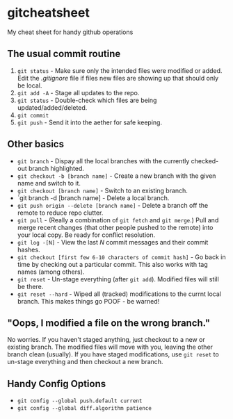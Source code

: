 # gitcheatsheet
My cheat sheet for handy github operations

## The usual commit routine
1. `git status` - Make sure only the intended files were modified or added. Edit the *.gitignore* file if files new files are showing up that should only be local. 
2. `git add -A` - Stage all updates to the repo. 
3. `git status` - Double-check which files are being updated/added/deleted. 
4. `git commit` 
5. `git push` - Send it into the aether for safe keeping. 

## Other basics
* `git branch` - Dispay all the local branches with the currently checked-out branch highlighted. 
* `git checkout -b [branch name]` - Create a new branch with the given name and switch to it. 
* `git checkout [branch name]` - Switch to an existing branch.
* `git branch -d [branch name] - Delete a local branch. 
* `git push origin --delete [branch name]` - Delete a branch off the remote to reduce repo clutter. 
* `git pull` - (Really a combination of `git fetch` and `git merge`.) Pull and merge recent changes (that other people pushed to the remote) into your local copy. Be ready for conflict resolution. 
* `git log -[N]` - View the last *N* commit messages and their commit hashes. 
* `git checkout [first few 6-10 characters of commit hash]` - Go back in time by checking out a particular commit. This also works with tag names (among others). 
* `git reset` - Un-stage everything (after `git add`). Modified files will still be there. 
* `git reset --hard` - Wiped all (tracked) modifications to the currnt local branch. This makes things go POOF - be warned!

## "Oops, I modified a file on the wrong branch."
No worries. If you haven't staged anything, just checkout to a new or existing branch. 
The modified files will move with you, leaving the other branch clean (usually). If you
have staged modifications, use `git reset` to un-stage everything and then checkout a new branch. 

## Handy Config Options
* `git config --global push.default current` 
* `git config --global diff.algorithm patience` 
